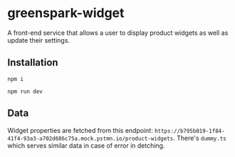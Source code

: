 # greenspark-widget

A front-end service that allows a user to display product widgets as well as update their settings.

## Installation

```
npm i
```

```
npm run dev
```

## Data

Widget properties are fetched from this endpoint: `https://b795b019-1f84-41f4-93a3-a702d686c75a.mock.pstmn.io/product-widgets`.
There's `dummy.ts` which serves similar data in case of error in detching.
